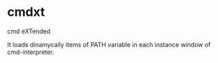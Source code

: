 # cmdxt

cmd eXTended

It loads dinamycally items of PATH variable in each instance window of cmd-interpreter.


